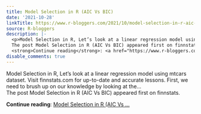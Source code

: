 ```yaml
---
title: Model Selection in R (AIC Vs BIC)
date: '2021-10-28'
linkTitle: https://www.r-bloggers.com/2021/10/model-selection-in-r-aic-vs-bic/
source: R-bloggers
description: |-
  <p>Model Selection in R, Let’s look at a linear regression model using mtcars dataset. Visit finnstats.com for up-to-date and accurate lessons. First, we need to brush up on our knowledge by looking at the...<br />
  The post Model Selection in R (AIC Vs BIC) appeared first on finnstats.</p>
  <strong>Continue reading</strong>: <a href="https://www.r-bloggers.com/2021/10/model-selection-in-r-aic-vs-bic/">Model Selection in R (AIC Vs ...
disable_comments: true
---
```

<p>Model Selection in R, Let’s look at a linear regression model using mtcars dataset. Visit finnstats.com for up-to-date and accurate lessons. First, we need to brush up on our knowledge by looking at the...<br />
The post Model Selection in R (AIC Vs BIC) appeared first on finnstats.</p>
<strong>Continue reading</strong>: <a href="https://www.r-bloggers.com/2021/10/model-selection-in-r-aic-vs-bic/">Model Selection in R (AIC Vs ...